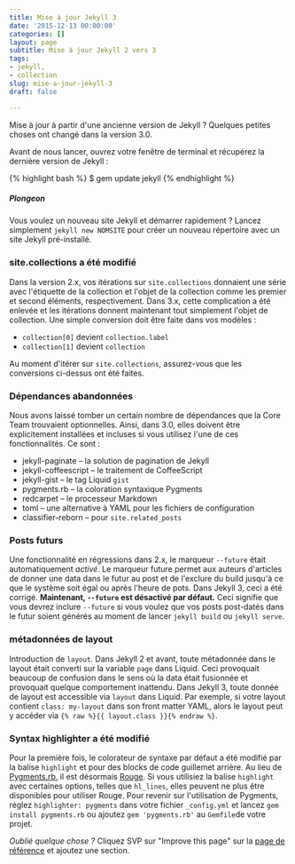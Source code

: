 ```yaml
---
title: Mise à jour Jekyll 3
date: '2015-12-13 00:00:00'
categories: []
layout: page
subtitle: Mise à jour Jekyll 2 vers 3
tags:
- jekyll,
- collection
slug: mise-a-jour-jekyll-3
draft: false

---
```

Mise à jour à partir d'une ancienne version de Jekyll ? Quelques petites choses ont changé dans la version 3.0.

Avant de nous lancer, ouvrez votre fenêtre de terminal et récupérez la dernière version de Jekyll :

{% highlight bash %}
$ gem update jekyll
{% endhighlight %}

<div class="note feature">
  <h5 markdown="1">Plongeon</h5>
  <p markdown="1">Vous voulez un nouveau site Jekyll et démarrer rapidement ? Lancez simplement 
 <code>jekyll new NOMSITE</code> pour créer un nouveau répertoire avec un site Jekyll pré-installé.</p>
</div>

### site.collections a été modifié 

Dans la version 2.x, vos itérations sur `site.collections` donnaient une série avec l'étiquette de la collection et l'objet de la collection comme les premier et second éléments, respectivement. Dans 3.x, cette complication a été enlevée et les itérations donnent maintenant tout simplement l'objet de collection. Une simple conversion doit être faite dans vos modèles :

- `collection[0]` devient `collection.label`
- `collection[1]` devient  `collection`

Au moment d'itérer sur `site.collections`, assurez-vous que les conversions ci-dessus ont été faites.

### Dépendances abandonnées

Nous avons laissé tomber un certain nombre de dépendances que la Core Team trouvaient optionnelles. Ainsi, dans 3.0, elles doivent être explicitement installées et incluses si vous utilisez l'une de ces fonctionnalités. Ce sont : 

- jekyll-paginate – la solution de pagination de Jekyll
- jekyll-coffeescript – le traitement de CoffeeScript
- jekyll-gist – le tag Liquid  `gist`
- pygments.rb – la coloration syntaxique Pygments 
- redcarpet – le processeur Markdown
- toml – une alternative à YAML pour les fichiers de configuration
- classifier-reborn – pour `site.related_posts`

### Posts futurs

Une fonctionnalité en régressions dans 2.x, le marqueur `--future` était automatiquement _activé_.
Le marqueur future permet aux auteurs d'articles de donner une data dans le futur au post et de l'exclure du build jusqu'à ce que le système soit égal ou après l'heure de pots.
Dans Jekyll 3, ceci a été corrigé. **Maintenant, `--future` est désactivé par défaut.**
Ceci signifie que vous devrez inclure  `--future` si vous voulez que vos posts post-datés dans le futur soient générés au moment de lancer `jekyll build` ou `jekyll serve`.

### métadonnées de layout

Introduction de `layout`. Dans Jekyll 2 et avant, toute métadonnée dans le layout était converti sur la variable `page` dans Liquid. Ceci provoquait beaucoup de confusion dans le sens où la data était fusionnée et provoquait quelque comportement inattendu. Dans Jekyll 3, toute donnée de layout est accessible via `layout`
dans Liquid. Par exemple, si votre layout contient `class: my-layout` dans son front matter YAML, alors le layout peut y accéder via `{% raw %}{{ layout.class }}{% endraw %}`.

### Syntax highlighter a été modifié
Pour la première fois, le colorateur de syntaxe par défaut a été modifié par la balise 
`highlight` et pour des blocks de code guillemet arrière. Au lieu de [Pygments.rb](https://github.com/tmm1/pygments.rb),
il est désormais [Rouge](http://rouge.jneen.net/). Si vous utilisiez la balise `highlight` avec certaines options, telles que `hl_lines`, elles peuvent ne plus être disponibles pour utiliser Rouge. Pour revenir sur l'utilisation de Pygments, réglez `highlighter: pygments` dans votre fichier 
`_config.yml` et lancez `gem install pygments.rb` ou ajoutez 
`gem 'pygments.rb'` au `Gemfile`de votre projet.

_Oublié quelque chose ?_ Cliquez SVP sur "Improve this page" sur la [page de référence](https://jekyllrb.com/news/2015/10/26/jekyll-3-0-released/) et ajoutez une section.